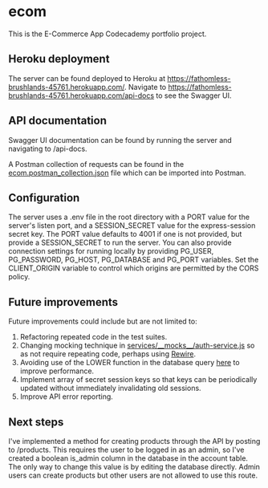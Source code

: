 # ecom

This is the E-Commerce App Codecademy portfolio project.

## Heroku deployment

The server can be found deployed to Heroku at https://fathomless-brushlands-45761.herokuapp.com/. Navigate to https://fathomless-brushlands-45761.herokuapp.com/api-docs to see the Swagger UI.

## API documentation

Swagger UI documentation can be found by running the server and navigating to /api-docs.

A Postman collection of requests can be found in the [ecom.postman_collection.json](https://github.com/DavidMorgan92/ecom/blob/ba00de3a38b37206841b502f01c63f92bea8c8b0/ecom.postman_collection.json) file which can be imported into Postman.

## Configuration

The server uses a .env file in the root directory with a PORT value for the server's listen port, and a SESSION_SECRET value for the express-session secret key. The PORT value defaults to 4001 if one is not provided, but provide a SESSION_SECRET to run the server. You can also provide connection settings for running locally by providing PG_USER, PG_PASSWORD, PG_HOST, PG_DATABASE and PG_PORT variables. Set the CLIENT_ORIGIN variable to control which origins are permitted by the CORS policy.

## Future improvements

Future improvements could include but are not limited to:

1. Refactoring repeated code in the test suites.
2. Changing mocking technique in [services/\_\_mocks\_\_/auth-service.js](https://github.com/DavidMorgan92/ecom/blob/c58546d810ce6a63f86320d62ba24d6c342ebac6/services/__mocks__/auth-service.js) so as not require repeating code, perhaps using [Rewire](https://www.npmjs.com/package/rewire).
3. Avoiding use of the LOWER function in the database query [here](https://github.com/DavidMorgan92/ecom/blob/c58546d810ce6a63f86320d62ba24d6c342ebac6/services/product-service.js#L70) to improve performance.
4. Implement array of secret session keys so that keys can be periodically updated without immediately invalidating old sessions.
5. Improve API error reporting.

## Next steps

I've implemented a method for creating products through the API by posting to /products. This requires the user to be logged in as an admin, so I've created a boolean is_admin column in the database in the account table. The only way to change this value is by editing the database directly. Admin users can create products but other users are not allowed to use this route.
